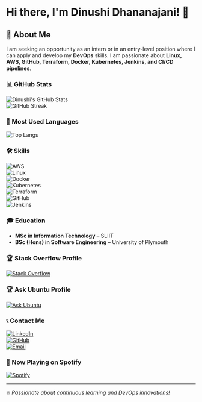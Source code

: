 # Hi there, I'm Dinushi Dhananajani! 👋  

## 🚀 About Me  
I am seeking an opportunity as an intern or in an entry-level position where I can apply and develop my **DevOps** skills. I am passionate about **Linux, AWS, GitHub, Terraform, Docker, Kubernetes, Jenkins, and CI/CD pipelines**.

### 📊 GitHub Stats  
![Dinushi's GitHub Stats](https://github-readme-stats.vercel.app/api?username=your-github-username&show_icons=true&theme=dark)  
![GitHub Streak](https://github-readme-streak-stats.herokuapp.com/?user=your-github-username&theme=dark)  

### 📌 Most Used Languages  
![Top Langs](https://github-readme-stats.vercel.app/api/top-langs/?username=your-github-username&layout=compact&theme=dark)  

### 🛠️ Skills  
![AWS](https://img.shields.io/badge/AWS-232F3E?style=for-the-badge&logo=amazon-aws&logoColor=white)  
![Linux](https://img.shields.io/badge/Linux-FCC624?style=for-the-badge&logo=linux&logoColor=black)  
![Docker](https://img.shields.io/badge/Docker-2496ED?style=for-the-badge&logo=docker&logoColor=white)  
![Kubernetes](https://img.shields.io/badge/Kubernetes-326CE5?style=for-the-badge&logo=kubernetes&logoColor=white)  
![Terraform](https://img.shields.io/badge/Terraform-7B42BC?style=for-the-badge&logo=terraform&logoColor=white)  
![GitHub](https://img.shields.io/badge/GitHub-181717?style=for-the-badge&logo=github&logoColor=white)  
![Jenkins](https://img.shields.io/badge/Jenkins-D24939?style=for-the-badge&logo=jenkins&logoColor=white)  

### 🎓 Education  
- **MSc in Information Technology** – SLIIT  
- **BSc (Hons) in Software Engineering** – University of Plymouth  

### 🏆 Stack Overflow Profile  
[![Stack Overflow](https://img.shields.io/badge/🧑‍💻%20STACK%20OVERFLOW-FE7A16?style=for-the-badge&logo=stack-overflow&logoColor=white)](https://stackoverflow.com/users/11343535/dinushi-dhananjani)  

### 🏆 Ask Ubuntu Profile  
[![Ask Ubuntu](https://img.shields.io/badge/🟠%20ASK%20UBUNTU-DD4814?style=for-the-badge&logo=ubuntu&logoColor=white)](https://askubuntu.com/users/1002618/dinushi-dhananjani)  

### 📞 Contact Me  
[![LinkedIn](https://img.shields.io/badge/🔗%20LINKEDIN-0077B5?style=for-the-badge&logo=linkedin&logoColor=white)](https://www.linkedin.com/in/your-linkedin-username)  
[![GitHub](https://img.shields.io/badge/🖥️%20GITHUB-181717?style=for-the-badge&logo=github&logoColor=white)](https://github.com/your-github-username)  
[![Email](https://img.shields.io/badge/📧%20EMAIL-D14836?style=for-the-badge&logo=gmail&logoColor=white)](mailto:your-email@example.com)  

### 🎵 Now Playing on Spotify  
[![Spotify](https://novatorem.vercel.app/api/spotify)](https://open.spotify.com/user/your-spotify-id)  

---

🔥 *Passionate about continuous learning and DevOps innovations!*  

